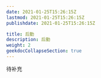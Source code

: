 ```yaml
---
date: 2021-01-25T15:26:15Z
lastmod: 2021-01-25T15:26:15Z
publishdate: 2021-01-25T15:26:15Z

title: 后勤
description: 后勤
weight: 2
geekdocCollapseSection: true
---
```




待补充